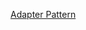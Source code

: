 [Adapter Pattern](https://github.com/Khair9/Year-2-CompSci-Notes/blob/main/OOSE2/Design%20Patterns.md)
